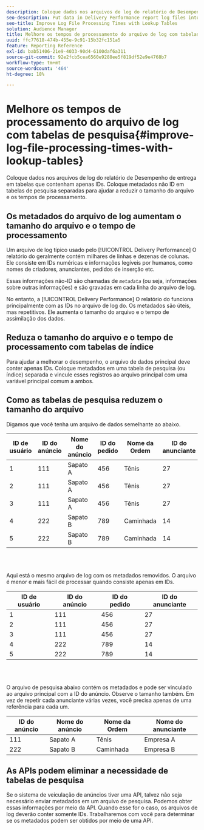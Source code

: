 ```yaml
---
description: Coloque dados nos arquivos de log do relatório de Desempenho de entrega em tabelas que contenham apenas IDs. Coloque metadados não ID em tabelas de pesquisa separadas para ajudar a reduzir o tamanho do arquivo e os tempos de processamento.
seo-description: Put data in Delivery Performance report log files into tables that contain IDs only. Put non-ID metadata in separate lookup tables to help reduce file size and processing times.
seo-title: Improve Log File Processing Times with Lookup Tables
solution: Audience Manager
title: Melhore os tempos de processamento do arquivo de log com tabelas de pesquisa
uuid: ffc77618-474b-455e-9c91-15b32fc151a5
feature: Reporting Reference
exl-id: bab51406-21e9-4033-90d4-6100daf6a311
source-git-commit: 92e2fcb5cea6560e9288ee5f819df52e9e4768b7
workflow-type: tm+mt
source-wordcount: '464'
ht-degree: 18%

---
```


# Melhore os tempos de processamento do arquivo de log com tabelas de pesquisa{#improve-log-file-processing-times-with-lookup-tables}

Coloque dados nos arquivos de log do relatório de Desempenho de entrega em tabelas que contenham apenas IDs. Coloque metadados não ID em tabelas de pesquisa separadas para ajudar a reduzir o tamanho do arquivo e os tempos de processamento.

<!-- 

c_lookup_tables.xml

 -->

## Os metadados do arquivo de log aumentam o tamanho do arquivo e o tempo de processamento

Um arquivo de log típico usado pelo [!UICONTROL Delivery Performance] O relatório do geralmente contém milhares de linhas e dezenas de colunas. Ele consiste em IDs numéricas e informações legíveis por humanos, como nomes de criadores, anunciantes, pedidos de inserção etc.

Essas informações não-ID são chamadas de *`metadata`* (ou seja, informações sobre outras informações) e são gravadas em cada linha do arquivo de log.

No entanto, a [!UICONTROL Delivery Performance] O relatório do funciona principalmente com as IDs no arquivo de log do. Os metadados são úteis, mas repetitivos. Ele aumenta o tamanho do arquivo e o tempo de assimilação dos dados.

## Reduza o tamanho do arquivo e o tempo de processamento com tabelas de índice

Para ajudar a melhorar o desempenho, o arquivo de dados principal deve conter apenas IDs. Coloque metadados em uma tabela de pesquisa (ou índice) separada e vincule esses registros ao arquivo principal com uma variável principal comum a ambos.

## Como as tabelas de pesquisa reduzem o tamanho do arquivo

Digamos que você tenha um arquivo de dados semelhante ao abaixo.

| ID de usuário | ID do anúncio | Nome do anúncio | ID do pedido | Nome da Ordem | ID do anunciante | Nome do anunciante |
|---|---|---|---|---|---|---|
| 1 | 111 | Sapato A | 456 | Tênis | 27 | Empresa A |
| 2 | 111 | Sapato A | 456 | Tênis | 27 | Empresa A |
| 3 | 111 | Sapato A | 456 | Tênis | 27 | Empresa A |
| 4 | 222 | Sapato B | 789 | Caminhada | 14 | Empresa B |
| 5 | 222 | Sapato B | 789 | Caminhada | 14 | Empresa B |

<br> 

Aqui está o mesmo arquivo de log com os metadados removidos. O arquivo é menor e mais fácil de processar quando consiste apenas em IDs.

| ID de usuário | ID do anúncio | ID do pedido | ID do anunciante |
|---|---|---|---|
| 1 | 111 | 456 | 27 |
| 2 | 111 | 456 | 27 |
| 3 | 111 | 456 | 27 |
| 4 | 222 | 789 | 14 |
| 5 | 222 | 789 | 14 |

<br> 

O arquivo de pesquisa abaixo contém os metadados e pode ser vinculado ao arquivo principal com a ID do anúncio. Observe o tamanho também. Em vez de repetir cada anunciante várias vezes, você precisa apenas de uma referência para cada um.

| ID do anúncio | Nome do anúncio | Nome da Ordem | Nome do anunciante |
|---|---|---|---|
| 111 | Sapato A | Tênis | Empresa A |
| 222 | Sapato B | Caminhada | Empresa B |

## As APIs podem eliminar a necessidade de tabelas de pesquisa

Se o sistema de veiculação de anúncios tiver uma API, talvez não seja necessário enviar metadados em um arquivo de pesquisa. Podemos obter essas informações por meio da API. Quando esse for o caso, os arquivos de log deverão conter somente IDs. Trabalharemos com você para determinar se os metadados podem ser obtidos por meio de uma API.
